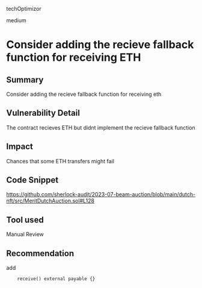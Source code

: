 techOptimizor

medium

# Consider adding the recieve fallback function for receiving ETH

## Summary
Consider adding the recieve fallback function for receiving eth

## Vulnerability Detail
The contract recieves ETH but  didnt implement the recieve fallback function
## Impact
Chances that some ETH transfers might fail

## Code Snippet
https://github.com/sherlock-audit/2023-07-beam-auction/blob/main/dutch-nft/src/MeritDutchAuction.sol#L128
## Tool used

Manual Review

## Recommendation
add
```solidity
    receive() external payable {}

``` 
